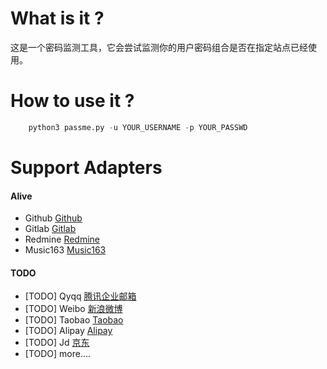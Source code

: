 # What is it ?

这是一个密码监测工具，它会尝试监测你的用户密码组合是否在指定站点已经使用。


# How to use it ?

```  python
    python3 passme.py -u YOUR_USERNAME -p YOUR_PASSWD
```

# Support Adapters


#### Alive  

- Github  [Github](https://github.com)
- Gitlab  [Gitlab](https://gitlab.com/users/sign_in)
- Redmine [Redmine](http://www.redmine.org/)
- Music163 [Music163](http://music.163.com)




#### TODO  

- [TODO] Qyqq [腾讯企业邮箱](https://www.alipay.com/)
- [TODO] Weibo [新浪微博](https://www.alipay.com/)
- [TODO] Taobao [Taobao](https://www.taobao.com)
- [TODO] Alipay [Alipay](https://www.alipay.com/)
- [TODO] Jd [京东](https://www.jd.com)
- [TODO] more....
